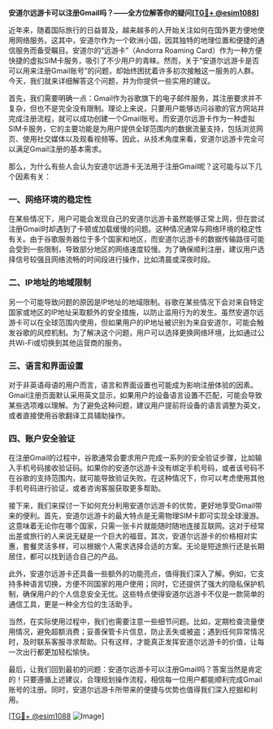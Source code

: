 **安道尔远游卡可以注册Gmail吗？——全方位解答你的疑问[[TG💪+ @esim1088](https://t.me/s/esim1088)]**

近年来，随着国际旅行的日益普及，越来越多的人开始关注如何在国外更方便地使用网络服务。这其中，安道尔作为一个欧洲小国，因其独特的地理位置和便捷的通信服务而备受瞩目。安道尔的“远游卡”（Andorra Roaming Card）作为一种方便快捷的虚拟SIM卡服务，吸引了不少用户的青睐。然而，关于“安道尔远游卡是否可以用来注册Gmail账号”的问题，却始终困扰着许多初次接触这一服务的人群。今天，我们就来详细解答这个问题，并为你提供一些实用的建议。

首先，我们需要明确一点：Gmail作为谷歌旗下的电子邮件服务，其注册要求并不复杂，但也不是完全没有限制。理论上来说，只要用户能够访问谷歌的官方网站并完成注册流程，就可以成功创建一个Gmail账号。而安道尔远游卡作为一种虚拟SIM卡服务，它的主要功能是为用户提供全球范围内的数据流量支持，包括浏览网页、使用社交媒体以及观看视频等。因此，从技术角度来看，安道尔远游卡完全可以满足Gmail注册的基本需求。

那么，为什么有些人会认为安道尔远游卡无法用于注册Gmail呢？这可能与以下几个因素有关：

### **一、网络环境的稳定性**
在某些情况下，用户可能会发现自己的安道尔远游卡虽然能够正常上网，但在尝试注册Gmail时却遇到了卡顿或加载缓慢的问题。这种情况通常与网络环境的稳定性有关。由于谷歌服务器位于多个国家和地区，而安道尔远游卡的数据传输路径可能会受到一些限制，导致部分地区的网络速度较慢。为了确保顺利注册，建议用户选择信号较强且网络流畅的时间段进行操作，比如清晨或深夜时段。

### **二、IP地址的地域限制**
另一个可能导致问题的原因是IP地址的地域限制。谷歌在某些情况下会对来自特定国家或地区的IP地址采取额外的安全措施，以防止滥用行为的发生。虽然安道尔远游卡可以在全球范围内使用，但如果用户的IP地址被识别为来自安道尔，可能会触发谷歌的风控机制。为了解决这个问题，用户可以选择更换网络环境，比如通过公共Wi-Fi或切换到其他运营商的服务。

### **三、语言和界面设置**
对于非英语母语的用户而言，语言和界面设置也可能成为影响注册体验的因素。Gmail注册页面默认采用英文显示，如果用户的设备语言设置不匹配，可能会导致某些选项难以理解。为了避免这种问题，建议用户提前将设备的语言调整为英文，或者直接使用谷歌翻译工具辅助操作。

### **四、账户安全验证**
在注册Gmail的过程中，谷歌通常会要求用户完成一系列的安全验证步骤，比如输入手机号码接收验证码。如果你的安道尔远游卡没有绑定手机号码，或者该号码不在谷歌的支持范围内，就可能导致验证失败。在这种情况下，你可以考虑使用其他手机号码进行验证，或者咨询客服获取更多帮助。

接下来，我们来探讨一下如何充分利用安道尔远游卡的优势，更好地享受Gmail带来的便利。首先，安道尔远游卡的最大特点是无需物理SIM卡即可实现全球漫游。这意味着无论你在哪个国家，只需一张卡片就能随时随地连接互联网。这对于经常出差或旅行的人来说无疑是一个巨大的福音。其次，安道尔远游卡的价格相对实惠，套餐灵活多样，可以根据个人需求选择合适的方案。无论是短途旅行还是长期居住，都可以找到适合自己的产品。

此外，安道尔远游卡还具备一些额外的功能亮点，值得我们深入了解。例如，它支持多种语言切换，方便不同国家的用户使用；同时，它还提供了强大的隐私保护机制，确保用户的个人信息安全无忧。这些特点使得安道尔远游卡不仅是一款简单的通信工具，更是一种全方位的生活助手。

当然，在实际使用过程中，我们也需要注意一些细节问题。比如，定期检查流量使用情况，避免超额消费；妥善保管卡片信息，防止丢失或被盗；遇到任何异常情况时，及时联系客服寻求帮助。只有这样，才能真正发挥安道尔远游卡的价值，让每一次出行都更加轻松愉快。

最后，让我们回到最初的问题：安道尔远游卡可以注册Gmail吗？答案当然是肯定的！只要遵循上述建议，合理规划操作流程，相信每一位用户都能顺利完成Gmail账号的注册。同时，安道尔远游卡所带来的便捷与优势也值得我们深入挖掘和利用。

[[TG💪+ @esim1088](https://t.me/s/esim1088) ![Image](https://i.postimg.cc/4NQfJmqS/Snipaste-2025-05-13-00-14-12.png)]